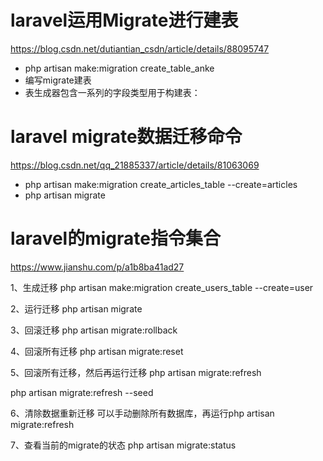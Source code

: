 # laravel运用Migrate进行建表
https://blog.csdn.net/dutiantian_csdn/article/details/88095747

- php artisan make:migration create_table_anke
- 编写migrate建表
- 表生成器包含一系列的字段类型用于构建表：

# laravel migrate数据迁移命令
https://blog.csdn.net/qq_21885337/article/details/81063069
- php artisan make:migration create_articles_table --create=articles
- php artisan migrate

# laravel的migrate指令集合
https://www.jianshu.com/p/a1b8ba41ad27

1、生成迁移
php artisan make:migration create_users_table --create=user

2、运行迁移
php artisan migrate

3、回滚迁移
php artisan migrate:rollback

4、回滚所有迁移
php artisan migrate:reset

5、回滚所有迁移，然后再运行迁移
php artisan migrate:refresh

php artisan migrate:refresh --seed

6、清除数据重新迁移
可以手动删除所有数据库，再运行php artisan migrate:refresh

7、查看当前的migrate的状态
php artisan migrate:status
 